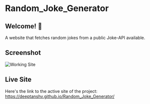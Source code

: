 # Random_Joke_Generator

## Welcome! 👋
A website that fetches random jokes from a  public Joke-API available.  
## Screenshot
![Working Site](https://github.com/DeeptanshV/Images/blob/main/Random-Joke_generator.png)

## Live Site
Here's the link to the active site of the project: 
https://deeptanshv.github.io/Random_Joke_Generator/
